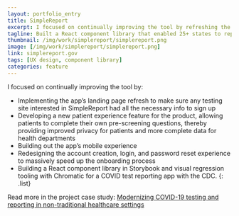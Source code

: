 ```yaml
---
layout: portfolio_entry
title: SimpleReport
excerpt: I focused on continually improving the tool by refreshing the landing site, making sign-up easier, building out the mobile patient experience, and implementing a React component library in Storybook and visual regression tooling.
tagline: Built a React component library that enabled 25+ states to report COVID-19 test results, accelerating development during a national health response.
thumbnail: /img/work/simplereport/simplereport.png
image: [/img/work/simplereport/simplereport.png]
link: simplereport.gov
tags: [UX design, component library]
categories: feature
---
```


I focused on continually improving the tool by:

- Implementing the app’s landing page refresh to make sure any testing site interested in SimpleReport had all the necessary info to sign up
- Developing a new patient experience feature for the product, allowing patients to complete their own pre-screening questions, thereby providing improved privacy for patients and more complete data for health departments
- Building out the app’s mobile experience
- Redesigning the account creation, login, and password reset experience to massively speed up the onboarding process
- Building a React component library in Storybook and visual regression tooling with Chromatic for a COVID test reporting app with the CDC.
{: .list}

Read more in the project case study: [Modernizing COVID-19 testing and reporting in non-traditional healthcare settings](https://skylight.digital/work/experience/cdc-simplereport/)

